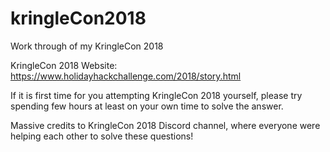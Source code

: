 # kringleCon2018
Work through of my KringleCon 2018

KringleCon 2018 Website: https://www.holidayhackchallenge.com/2018/story.html

If it is first time for you attempting KringleCon 2018 yourself, please try spending few hours at least on your own time to solve the answer. 

Massive credits to KringleCon 2018 Discord channel, where everyone were helping each other to solve these questions!
